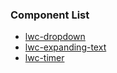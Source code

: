 ### Component List
  * [lwc-dropdown](./docs/lwc-dropdown.md) 
  * [lwc-expanding-text](./docs/lwc-expanding-text.md) 
  * [lwc-timer](./docs/lwc-timer.md)